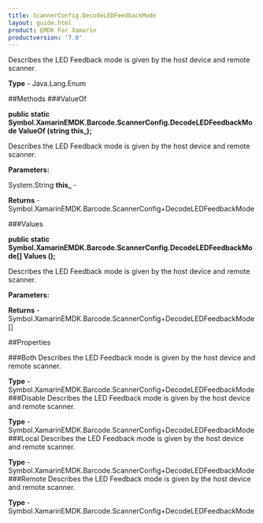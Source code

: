 ```yaml
---
title: ScannerConfig.DecodeLEDFeedbackMode
layout: guide.html
product: EMDK For Xamarin 
productversion: '7.0' 
---
```

Describes the LED Feedback mode is given by the host device and remote scanner.

**Type** - Java.Lang.Enum

##Methods
###ValueOf

**public static Symbol.XamarinEMDK.Barcode.ScannerConfig.DecodeLEDFeedbackMode ValueOf (string this_);**

Describes the LED Feedback mode is given by the host device and remote scanner.

**Parameters:**

System.String **this_**  - 
        

**Returns** - Symbol.XamarinEMDK.Barcode.ScannerConfig+DecodeLEDFeedbackMode

###Values

**public static Symbol.XamarinEMDK.Barcode.ScannerConfig.DecodeLEDFeedbackMode[] Values ();**

Describes the LED Feedback mode is given by the host device and remote scanner.

**Parameters:**

**Returns** - Symbol.XamarinEMDK.Barcode.ScannerConfig+DecodeLEDFeedbackMode[]

##Properties

###Both
Describes the LED Feedback mode is given by the host device and remote scanner.

**Type** - Symbol.XamarinEMDK.Barcode.ScannerConfig+DecodeLEDFeedbackMode
###Disable
Describes the LED Feedback mode is given by the host device and remote scanner.

**Type** - Symbol.XamarinEMDK.Barcode.ScannerConfig+DecodeLEDFeedbackMode
###Local
Describes the LED Feedback mode is given by the host device and remote scanner.

**Type** - Symbol.XamarinEMDK.Barcode.ScannerConfig+DecodeLEDFeedbackMode
###Remote
Describes the LED Feedback mode is given by the host device and remote scanner.

**Type** - Symbol.XamarinEMDK.Barcode.ScannerConfig+DecodeLEDFeedbackMode
